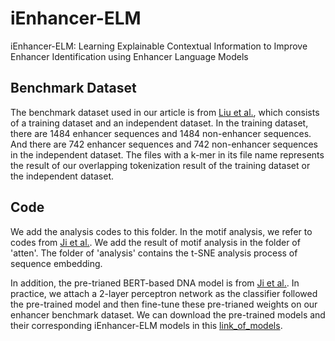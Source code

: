 # iEnhancer-ELM
iEnhancer-ELM: Learning Explainable Contextual Information to Improve Enhancer Identification using Enhancer Language Models

## Benchmark Dataset
The benchmark dataset used in our article is from [Liu et al.](https://academic.oup.com/bioinformatics/article-abstract/34/22/3835/5034432), which consists of a training dataset and an independent dataset. In the training dataset, there are 1484 enhancer sequences and 1484 non-enhancer sequences. And there are 742 enhancer sequences and 742 non-enhancer sequences in the independent dataset. The files with a k-mer in its  file name represents the result of our overlapping tokenization result of the training dataset or the independent dataset.

## Code
We add the analysis codes to this folder. In the motif analysis, we refer to codes from [Ji et al.](https://academic.oup.com/bioinformatics/article-abstract/37/15/2112/6128680). We add the result of motif analysis in the folder of 'atten'. The folder of 'analysis' contains the t-SNE analysis process of sequence embedding.

In addition, the pre-trianed BERT-based DNA model is from [Ji et al.](https://academic.oup.com/bioinformatics/article-abstract/37/15/2112/6128680). In practice, we attach a 2-layer perceptron network as the classifier followed the pre-trained model and then fine-tune these pre-trianed weights on our enhancer benchmark dataset. We can download the pre-trained models and their corresponding iEnhancer-ELM models in this [link_of_models](https://drive.google.com/drive/folders/10Gr9RzB_tZGosA-aSwWHB3pB68AvNk5_?usp=sharing). 
